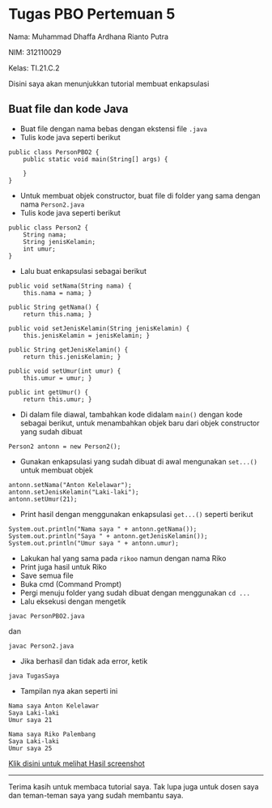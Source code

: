 # Tugas PBO Pertemuan 5

Nama: Muhammad Dhaffa Ardhana Rianto Putra

NIM: 312110029

Kelas: TI.21.C.2


Disini saya akan menunjukkan tutorial membuat enkapsulasi

## Buat file dan kode Java

- Buat file dengan nama bebas dengan ekstensi file `.java`
- Tulis kode java seperti berikut

```
public class PersonPBO2 {
	public static void main(String[] args) {
	
	}
}
```

- Untuk membuat objek constructor, buat file di folder yang sama dengan nama `Person2.java`
- Tulis kode java seperti berikut

```
public class Person2 {
	String nama;
	String jenisKelamin;
	int umur;
}
```

- Lalu buat enkapsulasi sebagai berikut

```
public void setNama(String nama) {
	this.nama = nama; }

public String getNama() {
	return this.nama; }

public void setJenisKelamin(String jenisKelamin) {
	this.jenisKelamin = jenisKelamin; }

public String getJenisKelamin() {
	return this.jenisKelamin; }

public void setUmur(int umur) {
	this.umur = umur; }

public int getUmur() {
	return this.umur; }
```

- Di dalam file diawal, tambahkan kode didalam `main()` dengan kode sebagai berikut, untuk menambahkan objek baru dari objek constructor yang sudah dibuat

```
Person2 antonn = new Person2();
```

- Gunakan enkapsulasi yang sudah dibuat di awal mengunakan `set...()` untuk membuat objek

```
antonn.setNama("Anton Kelelawar");
antonn.setJenisKelamin("Laki-laki");
antonn.setUmur(21);
```

- Print hasil dengan menggunakan enkapsulasi `get...()` seperti berikut

```
System.out.println("Nama saya " + antonn.getNama());
System.out.println("Saya " + antonn.getJenisKelamin());
System.out.println("Umur saya " + antonn.umur);
```

- Lakukan hal yang sama pada `rikoo` namun dengan nama Riko
- Print juga hasil untuk Riko
- Save semua file
- Buka cmd (Command Prompt)
- Pergi menuju folder yang sudah dibuat dengan menggunakan `cd ...`
- Lalu eksekusi dengan mengetik

```
javac PersonPBO2.java
```

dan

```
javac Person2.java
```

- Jika berhasil dan tidak ada error, ketik

```
java TugasSaya
```

- Tampilan nya akan seperti ini

```
Nama saya Anton Kelelawar
Saya Laki-laki
Umur saya 21

Nama saya Riko Palembang
Saya Laki-laki
Umur saya 25
```

[Klik disini untuk melihat Hasil screenshot](https://raw.githubusercontent.com/dhaffaardhana2002/Praktikum2/master/img/personpbo2-pict.png)

___
Terima kasih untuk membaca tutorial saya. Tak lupa juga untuk dosen saya dan teman-teman saya yang sudah membantu saya.
